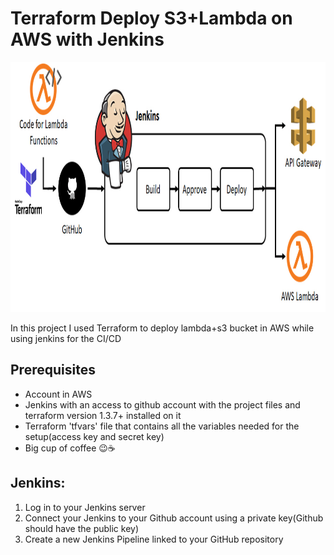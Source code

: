 # Terraform Deploy S3+Lambda on AWS with Jenkins 
<img src="./assets/images/title.jpg" width="700" height="400" />


In this project I used Terraform to deploy lambda+s3 bucket in AWS while using jenkins for the CI/CD

## Prerequisites
* Account in AWS
* Jenkins with an access to github account with the project files and terraform version 1.3.7+ installed on it
* Terraform 'tfvars' file that contains all the variables needed for the setup(access key and secret key)
* Big cup of coffee 😉☕

## Jenkins:
1. Log in to your Jenkins server
2. Connect your Jenkins to your Github account using a private key(Github should have the public key)
3. Create a new Jenkins Pipeline linked to your GitHub repository

